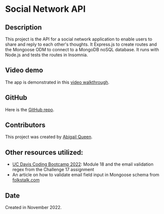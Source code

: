 # Social Network API

## Description
This project is the API for a social network application to enable users to share and reply to each other's thoughts. It Express.js to create routes and the Mongoose ODM to connect to a MongoDB noSQL database. It runs with Node.js and tests the routes in Insomnia.

## Video demo
The app is demonstrated in this [video walkthrough](link).

## GitHub
Here is the [GitHub repo](https://github.com/Abi-Queen/social-network-API). 

## Contributors
This project was created by [Abigail Queen](https://github.com/Abi-Queen.git).

## Other resources utilized:
- [UC Davis Coding Bootcamp 2022](https://bootcamp.ucdavis.edu/): Module 18 and the email validation regex from the Challenge 17 assignment
- An article on how to validate email field input in Mongoose schema from [folkstalk.com](https://www.folkstalk.com/2022/09/mongoose-schema-email-type-with-code-examples.html)

## Date
Created in November 2022.